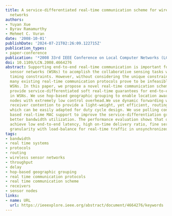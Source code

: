 ```yaml
---
title: A service-differentiated real-time communication scheme for wireless sensor
  networks
authors:
- Yuyan Xue
- Byrav Ramamurthy
- Mehmet C. Vuran
date: '2008-10-01'
publishDate: '2024-07-21T02:26:09.122715Z'
publication_types:
- paper-conference
publication: '*2008 33rd IEEE Conference on Local Computer Networks (LCN)*'
doi: 10.1109/LCN.2008.4664276
abstract: Supporting end-to-end real-time communication is important for wireless
  sensor networks (WSNs) to acomplish the collaborative sensing tasks with specific
  timing constraints. However, without considering the unique constraints for WSNs,
  many existing real-time communication protocols prove to be infeasible for low-cost
  WSNs. In this paper, we propose a novel real-time communication scheme (RCS) to
  provide service-differentiated soft real-time guarantees for end-to-end communication
  in WSNs. We use hop-based geographic grouping to enable location awareness for sensor
  nodes with extremely low control overhead.We use dynamic forwarding with load-balanced
  receiver contention to provide a light-weight, yet efficient, routing technique,
  which can be easily adapted for duty cycle design. We use polling contention period
  based real-time MAC support to improve the service-differentiation granularity with
  better bandwidth utilization. The performance evaluation shows that our scheme can
  achieve low end-to-end latency, high on-time delivery ratio, fine services-differentiation
  granularity with load-balance for real-time traffic in unsynchronized low-cost WSNs.
tags:
- bandwidth
- real time systems
- protocols
- routing
- wireless sensor networks
- throughput
- delay
- hop-based geographic grouping
- real time communication protocols
- real time communication scheme
- receivers
- sensor nodes
links:
- name: URL
  url: https://ieeexplore.ieee.org/abstract/document/4664276/keywords
---
```

